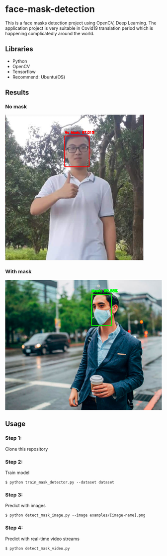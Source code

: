 # face-mask-detection
This is a face masks detection project using OpenCV, Deep Learning. The application project is very suitable in Covid19 translation period which is happening complicatedly around the world.
## Libraries

* Python
* OpenCV
* Tensorflow
* Recommend: Ubuntu(OS)

## Results
### No mask
![result1](demo/demo_2.png)
### With mask
![result2](demo/demo_3.png)
## Usage
### Step 1:
Clone this repository
### Step 2:
Train model
```
$ python train_mask_detector.py --dataset dataset
```
### Step 3:
Predict with images
```
$ python detect_mask_image.py --image examples/[image-name].png
```
### Step 4:
Predict with real-time video streams
```
$ python detect_mask_video.py
```
